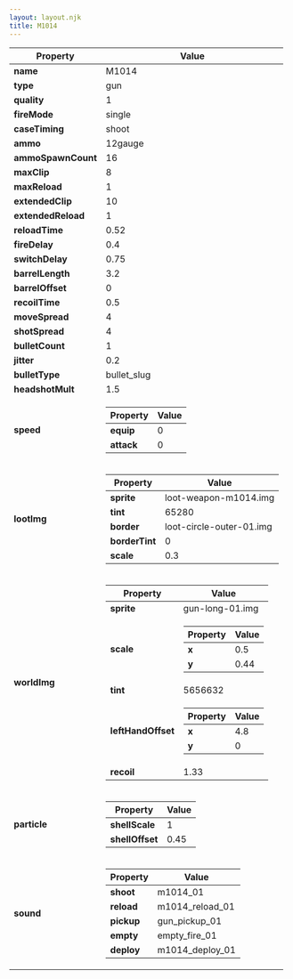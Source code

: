 ```yaml
---
layout: layout.njk
title: M1014
---
```


<table><thead><tr><th>Property</th><th>Value</th></tr></thead><tbody><tr><td><b>name</b></td><td>M1014</td></tr><tr><td><b>type</b></td><td>gun</td></tr><tr><td><b>quality</b></td><td>1</td></tr><tr><td><b>fireMode</b></td><td>single</td></tr><tr><td><b>caseTiming</b></td><td>shoot</td></tr><tr><td><b>ammo</b></td><td>12gauge</td></tr><tr><td><b>ammoSpawnCount</b></td><td>16</td></tr><tr><td><b>maxClip</b></td><td>8</td></tr><tr><td><b>maxReload</b></td><td>1</td></tr><tr><td><b>extendedClip</b></td><td>10</td></tr><tr><td><b>extendedReload</b></td><td>1</td></tr><tr><td><b>reloadTime</b></td><td>0.52</td></tr><tr><td><b>fireDelay</b></td><td>0.4</td></tr><tr><td><b>switchDelay</b></td><td>0.75</td></tr><tr><td><b>barrelLength</b></td><td>3.2</td></tr><tr><td><b>barrelOffset</b></td><td>0</td></tr><tr><td><b>recoilTime</b></td><td>0.5</td></tr><tr><td><b>moveSpread</b></td><td>4</td></tr><tr><td><b>shotSpread</b></td><td>4</td></tr><tr><td><b>bulletCount</b></td><td>1</td></tr><tr><td><b>jitter</b></td><td>0.2</td></tr><tr><td><b>bulletType</b></td><td>bullet_slug</td></tr><tr><td><b>headshotMult</b></td><td>1.5</td></tr><tr><td><b>speed</b></td><td><table><thead><tr><th>Property</th><th>Value</th></tr></thead><tbody><tr><td><b>equip</b></td><td>0</td></tr><tr><td><b>attack</b></td><td>0</td></tr></tbody></table></td></tr><tr><td><b>lootImg</b></td><td><table><thead><tr><th>Property</th><th>Value</th></tr></thead><tbody><tr><td><b>sprite</b></td><td>loot-weapon-m1014.img</td></tr><tr><td><b>tint</b></td><td>65280</td></tr><tr><td><b>border</b></td><td>loot-circle-outer-01.img</td></tr><tr><td><b>borderTint</b></td><td>0</td></tr><tr><td><b>scale</b></td><td>0.3</td></tr></tbody></table></td></tr><tr><td><b>worldImg</b></td><td><table><thead><tr><th>Property</th><th>Value</th></tr></thead><tbody><tr><td><b>sprite</b></td><td>gun-long-01.img</td></tr><tr><td><b>scale</b></td><td><table><thead><tr><th>Property</th><th>Value</th></tr></thead><tbody><tr><td><b>x</b></td><td>0.5</td></tr><tr><td><b>y</b></td><td>0.44</td></tr></tbody></table></td></tr><tr><td><b>tint</b></td><td>5656632</td></tr><tr><td><b>leftHandOffset</b></td><td><table><thead><tr><th>Property</th><th>Value</th></tr></thead><tbody><tr><td><b>x</b></td><td>4.8</td></tr><tr><td><b>y</b></td><td>0</td></tr></tbody></table></td></tr><tr><td><b>recoil</b></td><td>1.33</td></tr></tbody></table></td></tr><tr><td><b>particle</b></td><td><table><thead><tr><th>Property</th><th>Value</th></tr></thead><tbody><tr><td><b>shellScale</b></td><td>1</td></tr><tr><td><b>shellOffset</b></td><td>0.45</td></tr></tbody></table></td></tr><tr><td><b>sound</b></td><td><table><thead><tr><th>Property</th><th>Value</th></tr></thead><tbody><tr><td><b>shoot</b></td><td>m1014_01</td></tr><tr><td><b>reload</b></td><td>m1014_reload_01</td></tr><tr><td><b>pickup</b></td><td>gun_pickup_01</td></tr><tr><td><b>empty</b></td><td>empty_fire_01</td></tr><tr><td><b>deploy</b></td><td>m1014_deploy_01</td></tr></tbody></table></td></tr></tbody></table>
